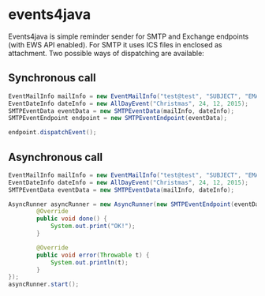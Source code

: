 # events4java
Events4java is simple reminder sender for SMTP and Exchange endpoints (with EWS API enabled). For SMTP it uses ICS files in enclosed as attachment. Two possible ways of dispatching are available:

## Synchronous call

```java
EventMailInfo mailInfo = new EventMailInfo("test@test", "SUBJECT", "EMAILBODY", "FILENAME.ics");
EventDateInfo dateInfo = new AllDayEvent("Christmas", 24, 12, 2015);
SMTPEventData eventData = new SMTPEventData(mailInfo, dateInfo);
SMTPEventEndpoint endpoint = new SMTPEventEndpoint(eventData);

endpoint.dispatchEvent();
```
## Asynchronous call

```java        
EventMailInfo mailInfo = new EventMailInfo("test@test", "SUBJECT", "EMAILBODY", "FILENAME.ics");
EventDateInfo dateInfo = new AllDayEvent("Christmas", 24, 12, 2015);
SMTPEventData eventData = new SMTPEventData(mailInfo, dateInfo);

AsyncRunner asyncRunner = new AsyncRunner(new SMTPEventEndpoint(eventData), new AsyncHandler() {
        @Override
        public void done() {
            System.out.print("OK!");
        }

        @Override
        public void error(Throwable t) {
            System.out.println(t);
        }
});
asyncRunner.start();
```
